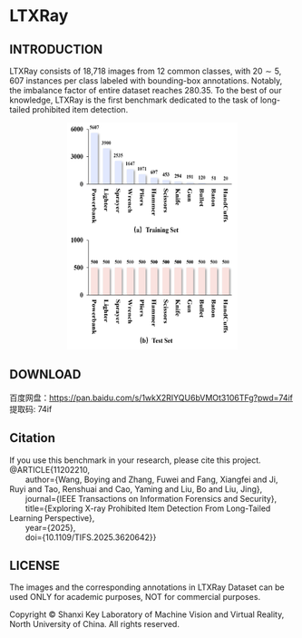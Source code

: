 # LTXRay
## INTRODUCTION
LTXRay consists of 18,718 images from 12 common classes, with $20 \sim 5,607$ instances per class labeled with bounding-box annotations. Notably, the imbalance factor of entire dataset reaches 280.35. To the best of our knowledge, LTXRay is the first benchmark dedicated to the task of long-tailed prohibited item detection.
<div align=center><img src="distribution_ours.png" width="300" height="400" /></div>

## DOWNLOAD
百度网盘：https://pan.baidu.com/s/1wkX2RIYQU6bVMOt3106TFg?pwd=74if 提取码: 74if

## Citation
If you use this benchmark in your research, please cite this project.<br />
@ARTICLE{11202210,<br />
  &emsp;&emsp;author={Wang, Boying and Zhang, Fuwei and Fang, Xiangfei and Ji, Ruyi and Tao, Renshuai and Cao, Yaming and Liu, Bo and Liu, Jing},<br />
  &emsp;&emsp;journal={IEEE Transactions on Information Forensics and Security}, <br />
  &emsp;&emsp;title={Exploring X-ray Prohibited Item Detection From Long-Tailed Learning Perspective}, <br />
  &emsp;&emsp;year={2025},<br />
  &emsp;&emsp;doi={10.1109/TIFS.2025.3620642}}
## LICENSE
The images and the corresponding annotations in LTXRay Dataset can be used ONLY for academic purposes, NOT for commercial purposes.

Copyright © Shanxi Key Laboratory of Machine Vision and Virtual Reality, North University of China. All rights reserved.
